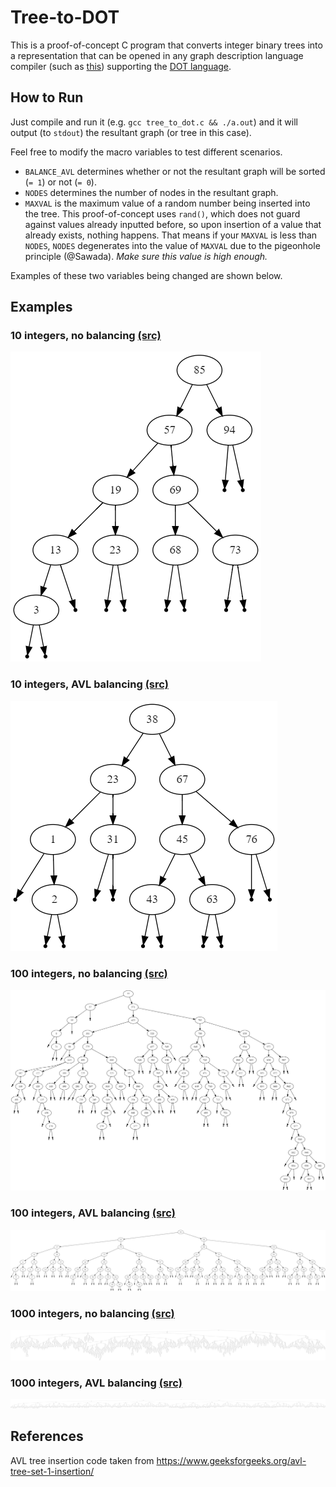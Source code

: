 # Tree-to-DOT
This is a proof-of-concept C program that converts integer binary trees into a representation that can be opened in any graph description language compiler (such as [this](https://dreampuf.github.io/GraphvizOnline/)) supporting the [DOT language](https://en.wikipedia.org/wiki/DOT_(graph_description_language)). 

## How to Run
Just compile and run it (e.g. `gcc tree_to_dot.c && ./a.out`) and it will output (to `stdout`) the resultant graph (or tree in this case).

Feel free to modify the macro variables to test different scenarios.
- `BALANCE_AVL` determines whether or not the resultant graph will be sorted (`= 1`) or not (`= 0`).
- `NODES` determines the number of nodes in the resultant graph.
- `MAXVAL` is the maximum value of a random number being inserted into the tree. This proof-of-concept uses `rand()`, which does not guard against values already inputted before, so upon insertion of a value that already exists, nothing happens. That means if your `MAXVAL` is less than `NODES`, `NODES` degenerates into the value of `MAXVAL` due to the pigeonhole principle (@Sawada). _Make sure this value is high enough._

Examples of these two variables being changed are shown below.

## Examples

### 10 integers, no balancing [(src)](https://github.com/jnguyen1098/Tree-to-DOT/blob/master/examples/10_no_balance.dot)
![img](https://raw.githubusercontent.com/jnguyen1098/Tree-to-DOT/master/examples/10_no_balance.png)

### 10 integers, AVL balancing [(src)](https://github.com/jnguyen1098/Tree-to-DOT/blob/master/examples/10_balanced.dot)
![img](https://raw.githubusercontent.com/jnguyen1098/Tree-to-DOT/master/examples/10_balanced.png)

### 100 integers, no balancing [(src)](https://github.com/jnguyen1098/Tree-to-DOT/blob/master/examples/100_no_balance.dot)
![img](https://raw.githubusercontent.com/jnguyen1098/Tree-to-DOT/master/examples/100_no_balance.png)

### 100 integers, AVL balancing [(src)](https://github.com/jnguyen1098/Tree-to-DOT/blob/master/examples/100_balanced.dot)
![img](https://raw.githubusercontent.com/jnguyen1098/Tree-to-DOT/master/examples/100_balanced.png)

### 1000 integers, no balancing [(src)](https://github.com/jnguyen1098/Tree-to-DOT/blob/master/examples/1000_no_balance.dot)
![img](https://raw.githubusercontent.com/jnguyen1098/Tree-to-DOT/master/examples/1000_no_balance.png)

### 1000 integers, AVL balancing [(src)](https://github.com/jnguyen1098/Tree-to-DOT/blob/master/examples/1000_balanced.dot)
![img](https://raw.githubusercontent.com/jnguyen1098/Tree-to-DOT/master/examples/1000_balanced.png)

## References
AVL tree insertion code taken from https://www.geeksforgeeks.org/avl-tree-set-1-insertion/
